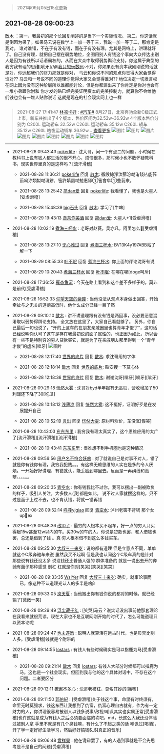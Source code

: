 > 2021年09月05日15点更新
<link rel="stylesheet" href="https://cdn.jsdelivr.net/gh/taotie6/sampleJSON@main/css/photo_show.css">


 ## 2021-08-28 09:00:23 

 [㪚木](https://www.coolapk.com/feed/29582843?shareKey=OWEyZDdiNWRhMzBkNjEzMTc4MzM~) ：第一，我最初的那个长回复阐述的是当下一个实际情况。
第二，你这话就是倒因为果了。如果马云说在数学上一加一等于三，我说一加一等于二，那肯定是我对。
谁对谁错，不在于有没有钱，而在于有没有理。尤其是网络上，讲理就好了。自己没有理，就把自己摆在弱势地位<!--break-->，企图用别人有钱这个事向大众传达出别人是因为有钱所以话语霸权的，从而在大众中取得弱势舆论支持，你这属于典型的我穷我有理的思维[呲牙]//<a class="feed-link-uname" href="/u/我只想玩数码">@我只想玩数码</a>:不对，你如果没有资本我刚刚说的话就是对，你远超我们的财力那就是你对，   马云和你说不同的观点你觉得大家会觉得谁对?? 马云和一号说不同的道理你觉得大家又会觉得谁对??  地位决定一切发言权在网上因为没有这种阶层所以谁都能讨论，但是你都漏出来了你肯定是你对也会有一堆小弟跟你附和 你才发的贴已经完美证明资本的完美控制力，就算你不会给他们钱也会有一堆人贴你说话  这就是现在的社会现实网上也一样 

<div class="album">
<img class="img-item" src="" />
</div>

> 2021-08-27 17:41:47 
> [林凉卡好](https://www.coolapk.com/feed/29569254?shareKey=MDk3YmVkMDE4YzM0NjEzMTc4MzM~) : <a class="feed-link-tag" href="/t/汽车?type=0">#汽车#</a> 8月27日，北京奔驰全新C级正式上市，新车共推出了4个版本，售价区间为32.52w-36.92w  4个版本售价分别为 C200L 运动轿车 32.52w C260L 运动轿车 35.12w C260L 轿车 35.12w C260L 皓夜运动轿车 36.92w... <a href="">查看更多</a> 
![图片](https://image.coolapk.com/feed/2021/0827/17/9641589_dcc9d716_7302_1168@1024x768.jpeg)
![图片](https://image.coolapk.com/feed/2021/0827/17/9641589_5a5b89e3_7302_1171@1024x768.jpeg)
![图片](https://image.coolapk.com/feed/2021/0827/17/9641589_41f52085_7302_1173@1024x768.jpeg)
![图片](https://image.coolapk.com/feed/2021/0827/17/9641589_de0a26dc_7302_1175@1024x768.jpeg)
![图片](https://image.coolapk.com/feed/2021/0827/17/9641589_5848b850_7302_1178@1024x768.jpeg)
![图片](https://image.coolapk.com/feed/2021/0827/17/9641589_dd858c16_7302_118@1024x768.jpeg)
![图片](https://image.coolapk.com/feed/2021/0827/17/9641589_64525461_7302_1182@1024x768.jpeg)
![图片](https://image.coolapk.com/feed/2021/0827/17/9641589_f8ff2d1b_7302_1184@1024x768.jpeg)
![图片](https://image.coolapk.com/feed/2021/0827/17/9641589_e04b0a53_7302_1185@1024x768.jpeg)

 ------- 

- 2021-08-28 09:43:43 [pokerlife](uid=575409) : 沈大哥，问一个有点二的问题，小时候在教科书上说有钱人都生活的很不开心，烦恼很多，那时候小也不敢怀疑教科书，现实世界里真的是这样吗？[流汗滑稽] 

    - 2021-08-28 11:36:21 [pokerlife](uid=575409) 回复 [㪚木](uid=1081091): 徦設綜淉汏蔀汾哋洧錢亾能莋菿啝沵類姒哋璄鎅，竾許嫃囸哋虵惠豩①竾會皁①些菿來。 

    - 2021-08-28 13:25:42 [简dan爱](uid=489546) 回复 [pokerlife](uid=575409): 我看懂了，我也是火星人[受虐滑稽] 

    - 2021-08-28 15:48:39 [big石头](uid=984404) 回复 [㪚木](uid=1081091): 学习了[牛啤] 

    - 2021-08-29 19:43:13 [盏茶作美酒](uid=3769848) 回复 [简dan爱](uid=489546): 火星人+1[受虐滑稽] 

- 2021-08-28 10:02:19 [煮海三杯水](uid=695018) : 老哥对赵薇，吴亦凡，阿里怎么👀[受虐滑稽] 

    - 2021-08-28 13:27:10 [无心难过](uid=3681127) 回复 [煮海三杯水](uid=695018): BV13K4y197ABB站了解一下 

    - 2021-08-29 08:55:33 [叶不眠](uid=1910619) 回复 [煮海三杯水](uid=695018): 你上面的评论沈哥有说 

    - 2021-08-29 10:20:43 [煮海三杯水](uid=695018) 回复 [叶不眠](uid=1910619): 在哪在哪[doge呵斥] 

- 2021-08-28 17:36:52 [雁杳鱼沉](uid=821543) : 今天在路上看到和这个差不多样子的，莫非是前代[受虐滑稽] 

- 2021-08-28 16:52:33 [仰望天空的紫瞳](uid=1157414) : 当他没法从观点本身做出回答，开始牵扯与之无关的道德高低时，他什么成分已经一目了然 

- 2021-08-28 09:10:10 [㪚木](uid=1081091) : 讲不讲道理跟有没有钱是两回事，没必要恶意混淆取以弱势得舆论支持。
全文放在这里了，大家自己看就够了。
另外，你自己最后一句也说了，“开的上这车的在朋友亲戚圈里也算青年才俊了”，这句话已经说明你认可了这车是存在我最初说的面子属性的，也正因为如此，所以会有一些不是特别穷的穷人贷款买它<!--break-->，就是为了在亲戚朋友那里得到一个“青年才俊”的虚名[呲牙] ![图片](https://image.coolapk.com/feed/2021/0828/09/1081091_469f9c54_3008_0496@1043x7950.jpeg)

    - 2021-08-28 12:17:40 [世界的底片](uid=3391309) 回复 [㪚木](uid=1081091): 求沈哥用的字体 

    - 2021-08-28 12:18:14 [㪚木](uid=1081091) 回复 [世界的底片](uid=3391309): 酷安搜一下莫心体 

    - 2021-08-28 12:18:36 [世界的底片](uid=3391309) 回复 [㪚木](uid=1081091): 谢谢沈哥[呲牙][呲牙][呲牙] 

- 2021-08-28 09:29:18 [恍然大雾](uid=1849331) : 沈哥对byd半年报有无高见，营收增加了50利润还下降了30[吃瓜] 

    - 2021-08-28 10:18:12 [浅薄凉](uid=1630624) 回复 [恍然大雾](uid=1849331): 这不挺好，证明好歹是在发展提升自己 

    - 2021-08-28 10:52:19 [言出](uid=1510922) 回复 [恍然大雾](uid=1849331): 原材料涨价，车没涨[假笑] 

- 2021-08-28 10:43:03 [东东东里](uid=645055) : 我穷我有理太真实了，这个思维应用的太广了[流汗滑稽][流汗滑稽][流汗滑稽] 

    - 2021-08-28 10:43:41 [东东东里](uid=645055) : 很难想不到手机圈也是这种情况 

- 2021-08-28 09:56:56 [用户名不符合妖酋](uid=1105274) : 对了就说自己是对事不对人，错了就是你有钱你有理，我穷我犯贱。。。有这样无赖思维的人实在是多的令人厌烦。一开始好好讲理，有错就认，能丢脸到哪里去。反而是一再纠缠和诡辩。。。。。。 

- 2021-08-28 09:20:35 [青空水](uid=2178733) : 你有钱我比不过你，我可以摆出一副被欺负的样子，吸引人关注，大多数人(我)都是如此。
说不过人家就摆这样的，只不过是面子上过不去，也不肯认错，将就一错再错 

    - 2021-08-28 09:52:14 [呼呼yigiao](uid=3884903) 回复 [青空水](uid=2178733): 泸州老窖不背锅 那个女up🐷ex 

- 2021-08-28 09:48:36 [改ID了](uid=2025314) : 最穷的人根本买不起车，好一点的穷人只买得起15w甚至12w以内的车。买30w的车的人，你说是贷款也罢，和人借钱也罢，总还是借到了钱 。真·穷人根本借不到这么多钱买车。 

- 2021-08-28 09:25:30 [大叔三十来岁](uid=5360167) : 说的都有道理 但是立意点不同，单单就这个C级奔驰车来说   虽然我买不起啊  但是我也认同这个C级车真的是针对 那些说有钱还没太多  说没钱还比普通人强的 群体准备的  就是一说出去开的奔驰有面子那种感觉  别杠  杠就是你对[笑哭][笑哭][笑哭] 

    - 2021-08-28 09:33:35 [WsiYer](uid=3832235) 回复 [大叔三十来岁](uid=5360167): 确实，就事论事而已，像这种不认道理光认人的多半是啥β 

- 2021-08-28 09:33:05 [岚天夏](uid=1974131) : 当他搬出你有钱你说的都对的时候，就已经输了[微微一笑] 

- 2021-08-28 09:29:49 [浮尘藏千年](uid=618671) : [笑哭]马云？说实话没出事前他那套理论在我看来就很荒谬。现在大家也不是互联网刚开始的时代了，怎么可能道理只以资本论呢 

- 2021-08-28 09:24:47 [也未遂愿](uid=3056500) : 聪明人就算活在远古时代，也是贝壳比别人多。[受虐滑稽]钱就是个附带的 

- 2021-08-28 09:14:55 [lostars](uid=2165786) : 有钱人有些时候确实是可以指鹿为马[受虐滑稽] 

    - 2021-08-28 09:21:14 [㪚木](uid=1081091) 回复 [lostars](uid=2165786): 有钱人大部分时候都可以指鹿为马。这也是一个社会现实。但回到我与他的这个具体对话中，不存在这个问题。二者要区分 

- 2021-08-28 09:12:11 [獠酱不多心](uid=2675499) : 沈哥老被杠，莫名其妙的[撇嘴] 

- 2021-08-28 09:11:50 [郭伯紀](uid=2859803) : [受虐滑稽]关于钱这个事，命里有时终须有，命里无时莫强求，钱这东西让我想到了仇富，仇富心理自古就有，作为有一定财力的人，你讲理很容易被别人以钱多说事/敌视/嘲讽其实也实属正常[受虐滑稽]也许这就是成为有钱人之后必须要面临的坎吧，md<!--break-->，长这么大我还没体验过被别人拿 手里不就是有几个臭钱嘛，有什么了不起之类的话 嘲讽过[喝酒]，开了学一定好好生活学习，然后好好搞钱$_$[真正的音乐] 

- 2021-08-28 09:06:48 [曾祥昊](uid=6695078) : 他在诡辩罢了，有的人遇到事就是不会先思考是不是自己的问题[受虐滑稽] 

